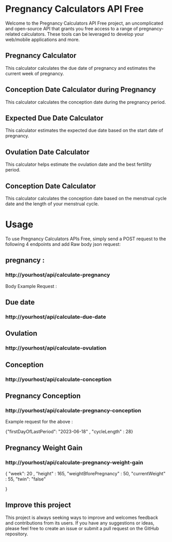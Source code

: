 # Pregnancy Calculators API Free


Welcome to the Pregnancy Calculators API Free project, an uncomplicated and open-source API that grants you free access to a range of pregnancy-related calculators. These tools can be leveraged to develop your web/mobile applications and more.

## Pregnancy Calculator
This calculator calculates the due date of pregnancy and estimates the current week of pregnancy.

##  Conception Date Calculator during Pregnancy
This calculator calculates the conception date during the pregnancy period.

##  Expected Due Date Calculator
This calculator estimates the expected due date based on the start date of pregnancy.

## Ovulation Date Calculator
This calculator helps estimate the ovulation date and the best fertility period.

## Conception Date Calculator
This calculator calculates the conception date based on the menstrual cycle date and the length of your menstrual cycle.

# Usage

To use Pregnancy Calculators APIs Free, simply send a POST request to the following  4 endpoints and add Raw body json request:

## pregnancy : 
### http://yourhost/api/calculate-pregnancy
Body Example Request : 


## Due date
### http://yourhost/api/calculate-due-date

## Ovulation
### http://yourhost/api/calculate-ovulation

## Conception
### http://yourhost/api/calculate-conception

## Pregnancy Conception
### http://yourhost/api/calculate-pregnancy-conception

Example request for the above : 

  {"firstDayOfLastPeriod": "2023-06-18" ,
  "cycleLength" : 28}



## Pregnancy Weight Gain
### http://yourhost/api/calculate-pregnancy-weight-gain

{
  "week": 20 ,
  "height" : 165,
  "weightBforePregnancy" : 50,
  "currentWeight" : 55,
  "twin": "false"

}


## Improve this project

This project is always seeking ways to improve and welcomes feedback and contributions from its users. If you have any suggestions or ideas, please feel free to create an issue or submit a pull request on the GitHub repository.





